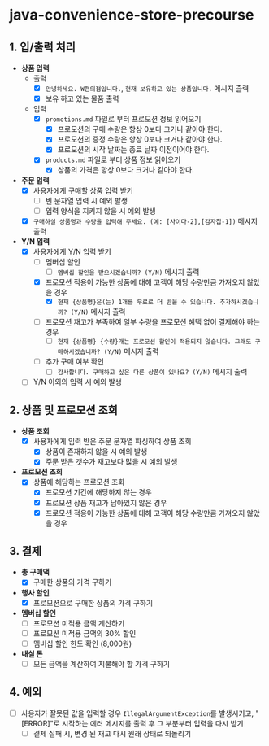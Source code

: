 # java-convenience-store-precourse

## 1. 입/출력 처리
- **상품 입력**
    - 출력
        - [x] `안녕하세요. W편의점입니다.`, `현재 보유하고 있는 상품입니다.` 메시지 출력
        - [x] 보유 하고 있는 물품 출력
    - 입력
        - [x] `promotions.md` 파일로 부터 프로모션 정보 읽어오기
            - [x] 프로모션의 구매 수량은 항상 0보다 크거나 같아야 한다.
            - [x] 프로모션의 증정 수량은 항상 0보다 크거나 같아야 한다.
            - [x] 프로모션의 시작 날짜는 종료 날짜 이전이어야 한다.
        - [x] `products.md` 파일로 부터 상품 정보 읽어오기
            - [x] 상품의 가격은 항상 0보다 크거나 같아야 한다.

- **주문 입력**
    - [x] 사용자에게 구매할 상품 입력 받기
        - [ ] 빈 문자열 입력 시 예외 발생
        - [ ] 입력 양식을 지키지 않을 시 예외 발생
    - [x] `구매하실 상품명과 수량을 입력해 주세요. (예: [사이다-2],[감자칩-1])` 메시지 출력

- **Y/N 입력**
    - [x] 사용자에게 Y/N 입력 받기
        - [ ] 멤버십 할인
            - [ ] `멤버십 할인을 받으시겠습니까? (Y/N)` 메시지 출력
        - [x] 프로모션 적용이 가능한 상품에 대해 고객이 해당 수량만큼 가져오지 않았을 경우
            - [x] `현재 {상품명}은(는) 1개를 무료로 더 받을 수 있습니다. 추가하시겠습니까? (Y/N)` 메시지 출력
        - [ ] 프로모션 재고가 부족하여 일부 수량을 프로모션 혜택 없이 결제해야 하는 경우
            - [ ] `현재 {상품명} {수량}개는 프로모션 할인이 적용되지 않습니다. 그래도 구매하시겠습니까? (Y/N)` 메시지 출력
        - [ ] 추가 구매 여부 확인
            - [ ] `감사합니다. 구매하고 싶은 다른 상품이 있나요? (Y/N)` 메시지 출력
    - [ ] Y/N 이외의 입력 시 예외 발생

## 2. 상품 및 프로모션 조회
- **상품 조회**
    - [x] 사용자에게 입력 받은 주문 문자열 파싱하여 상품 조회
        - [x] 상품이 존재하지 않을 시 예외 발생
        - [x] 주문 받은 갯수가 재고보다 많을 시 예외 발생

- **프로모션 조회**
    - [x] 상품에 해당하는 프로모션 조회
        - [x] 프로모션 기간에 해당하지 않는 경우
        - [x] 프로모션 상품 재고가 남아있지 않은 경우
        - [x] 프로모션 적용이 가능한 상품에 대해 고객이 해당 수량만큼 가져오지 않았을 경우

## 3. 결제
- **총 구매액**
    - [x] 구매한 상품의 가격 구하기

- **행사 할인**
    - [x] 프로모션으로 구매한 상품의 가격 구하기

- **멤버십 할인**
    - [ ] 프로모션 미적용 금액 계산하기
    - [ ] 프로모션 미적용 금액의 30% 할인
    - [ ] 멤버십 할인 한도 확인 (8,000원)

- **내실 돈**
    - [ ] 모든 금액을 계산하여 지불해야 할 가격 구하기

## 4. 예외
- [ ] 사용자가 잘못된 값을 입력할 경우 `IllegalArgumentException`를 발생시키고, "[ERROR]"로 시작하는 에러 메시지를 출력 후 그 부분부터 입력을 다시 받기
  - [ ] 결제 실패 시, 변경 된 재고 다시 원래 상태로 되돌리기